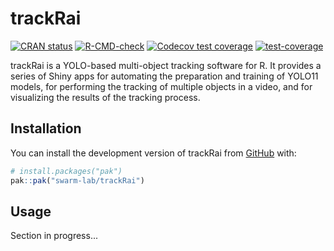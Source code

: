 
# trackRai

<!-- badges: start -->
[![CRAN status](https://www.r-pkg.org/badges/version/trackRai)](https://CRAN.R-project.org/package=trackRai)
[![R-CMD-check](https://github.com/swarm-lab/trackRai/actions/workflows/R-CMD-check.yaml/badge.svg)](https://github.com/swarm-lab/trackRai/actions/workflows/R-CMD-check.yaml)
[![Codecov test coverage](https://codecov.io/gh/swarm-lab/trackRai/graph/badge.svg)](https://app.codecov.io/gh/swarm-lab/trackRai)
[![test-coverage](https://github.com/swarm-lab/trackRai/actions/workflows/test-coverage.yaml/badge.svg)](https://github.com/swarm-lab/trackRai/actions/workflows/test-coverage.yaml)
<!-- badges: end -->

trackRai is a YOLO-based multi-object tracking software for R. It provides a 
series of Shiny apps for automating the preparation and training of YOLO11 
models, for performing the tracking of multiple objects in a video, and for 
visualizing the results of the tracking process. 

## Installation

You can install the development version of trackRai from [GitHub](https://github.com/) with:

``` r
# install.packages("pak")
pak::pak("swarm-lab/trackRai")
```

## Usage

Section in progress...
